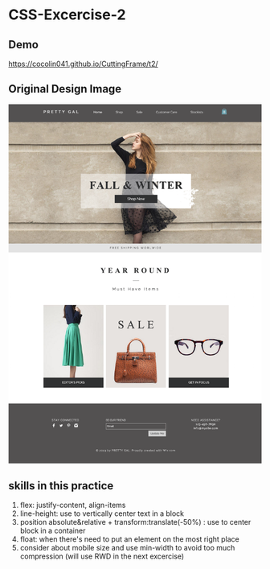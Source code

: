 # CSS-Excercise-2

## Demo
https://cocolin041.github.io/CuttingFrame/t2/

## Original Design Image
![design](Template_2.png)

## skills in this practice
1. flex: justify-content, align-items
2. line-height: use to vertically center text in a block
3. position absolute&relative + transform:translate(-50%) : use to center block in a container
4. float: when there's need to put an element on the most right place
5. consider about mobile size and use min-width to avoid too much compression (will use RWD in the next excercise)

